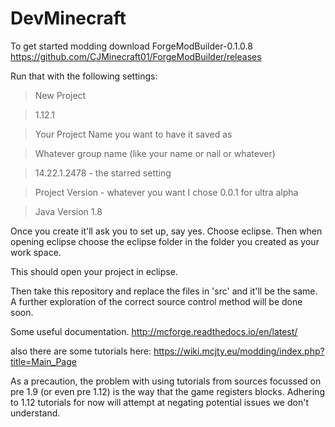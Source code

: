 # DevMinecraft

To get started modding download ForgeModBuilder-0.1.0.8
  https://github.com/CJMinecraft01/ForgeModBuilder/releases

Run that with the following settings: 
  >New Project
  
  >1.12.1
  
  >Your Project Name you want to have it saved as
  
  >Whatever group name (like your name or nail or whatever)
  
  >14.22.1.2478 - the starred setting
  
  >Project Version - whatever you want I chose 0.0.1 for ultra alpha
  
  >Java Version 1.8
  
  Once you create it'll ask you to set up, say yes. Choose eclipse. Then when opening eclipse choose the eclipse folder
  in the folder you created as your work space. 
  
  This should open your project in eclipse.
  
  Then take this repository and replace the files in 'src' and it'll be the same. A further exploration of the correct
  source control method will be done soon.
  

Some useful documentation. http://mcforge.readthedocs.io/en/latest/

also there are some tutorials here: https://wiki.mcjty.eu/modding/index.php?title=Main_Page

As a precaution, the problem with using tutorials from sources
focussed on pre 1.9 (or even pre 1.12) is the way that the game registers blocks. Adhering to 1.12 tutorials for now will
attempt at negating potential issues we don't understand. 

